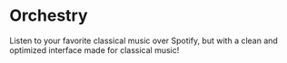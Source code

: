 # Orchestry

Listen to your favorite classical music over Spotify, but with a clean and optimized interface made for classical music!
